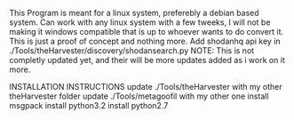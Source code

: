This Program is meant for a linux system, preferebly a debian based system.
Can work with any linux system with a few tweeks, I will not be making it windows compatible
that is up to whoever wants to do convert it. This is just a proof of concept and 
nothing more.
Add shodanhq api key in ./Tools/theHarvester/discovery/shodansearch.py
NOTE: This is not completly updated yet, and their will be more updates
added as i work on it more.


INSTALLATION INSTRUCTIONS
update ./Tools/theHarvester with my other theHarvester folder
update ./Tools/metagoofil with my other one
install msgpack
install python3.2 
install python2.7

